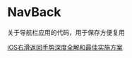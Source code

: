 # NavBack
关于导航栏应用的代码，用于保存方便复用

[iOS右滑返回手势深度全解和最佳实施方案](https://juejin.im/post/5adeda3051882567336a5dc9)
